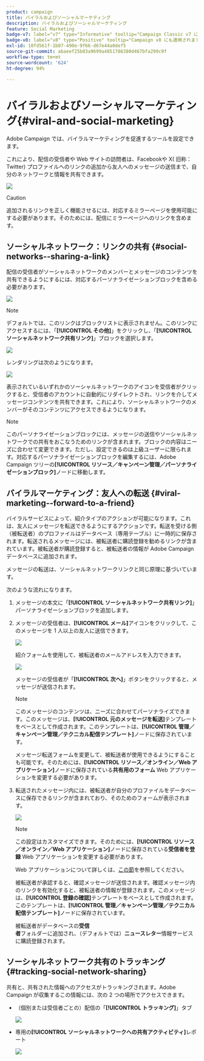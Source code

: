 ```yaml
---
product: campaign
title: バイラルおよびソーシャルマーケティング
description: バイラルおよびソーシャルマーケティング
feature: Social Marketing
badge-v7: label="v7" type="Informative" tooltip="Campaign Classic v7 に適用されます"
badge-v8: label="v8" type="Positive" tooltip="Campaign v8 にも適用されます"
exl-id: 10fd561f-1b07-490e-9f66-d67e44a0def5
source-git-commit: abaeef25b03a9699a4851786380d467bfa299c9f
workflow-type: tm+mt
source-wordcount: '624'
ht-degree: 94%

---
```


# バイラルおよびソーシャルマーケティング{#viral-and-social-marketing}

Adobe Campaign では、バイラルマーケティングを促進するツールを設定できます。

これにより、配信の受信者や Web サイトの訪問者は、Facebookや X( 旧称：Twitter) プロファイルへのリンクの追加から友人へのメッセージの送信まで、自分のネットワークと情報を共有できます。

![](assets/s_ncs_user_viral_icons.png)

>[!CAUTION]
>
>追加されるリンクを正しく機能させるには、対応するミラーページを使用可能にする必要があります。そのためには、配信にミラーページへのリンクを含めます。

## ソーシャルネットワーク：リンクの共有 {#social-networks--sharing-a-link}

配信の受信者がソーシャルネットワークのメンバーとメッセージのコンテンツを共有できるようにするには、対応するパーソナライゼーションブロックを含める必要があります。

![](assets/s_ncs_user_viral_add_link.png)

>[!NOTE]
>
>デフォルトでは、このリンクはブロックリストに表示されません。このリンクにアクセスするには、「**[!UICONTROL その他]**」をクリックし、「**[!UICONTROL ソーシャルネットワーク共有リンク]**」ブロックを選択します。

![](assets/s_ncs_user_viral_add_link_via_others.png)

レンダリングは次のようになります。

![](assets/s_ncs_user_viral_add_link_rendering.png)

表示されているいずれかのソーシャルネットワークのアイコンを受信者がクリックすると、受信者のアカウントに自動的にリダイレクトされ、リンクを介してメッセージコンテンツを共有できます。これにより、ソーシャルネットワークのメンバーがそのコンテンツにアクセスできるようになります。

>[!NOTE]
>
>このパーソナライゼーションブロックには、メッセージの送信やソーシャルネットワークでの共有をおこなうためのリンクが含まれます。ブロックの内容はニーズに合わせて変更できます。ただし、設定できるのは上級ユーザーに限られます。対応するパーソナライゼーションブロックを編集するには、Adobe Campaign ツリーの&#x200B;**[!UICONTROL リソース／キャンペーン管理／パーソナライゼーションブロック]**&#x200B;ノードに移動します。

## バイラルマーケティング：友人への転送 {#viral-marketing--forward-to-a-friend}

バイラルサービスによって、紹介タイプのアクションが可能になります。これは、友人にメッセージを転送できるようにするアクションです。転送を受ける側（被転送者）のプロファイルはデータベース（専用テーブル）に一時的に保存されます。転送されるメッセージには、被転送者に購読登録を勧めるリンクが含まれています。被転送者が購読登録すると、被転送者の情報が Adobe Campaign データベースに追加されます。

メッセージの転送は、ソーシャルネットワークリンクと同じ原理に基づいています。

次のような流れになります。

1. メッセージの本文に「**[!UICONTROL ソーシャルネットワーク共有リンク]**」パーソナライゼーションブロックを追加します。
1. メッセージの受信者は、**[!UICONTROL メール]**&#x200B;アイコンをクリックして、このメッセージを 1 人以上の友人に送信できます。

   ![](assets/s_ncs_user_viral_email_link.png)

   紹介フォームを使用して、被転送者のメールアドレスを入力できます。

   ![](assets/s_ncs_user_viral_email_msg.png)

   メッセージの受信者が「**[!UICONTROL 次へ]**」ボタンをクリックすると、メッセージが送信されます。

   >[!NOTE]
   >
   >このメッセージのコンテンツは、ニーズに合わせてパーソナライズできます。このメッセージは、**[!UICONTROL 元のメッセージを転送]**&#x200B;テンプレートをベースとして作成されます。このテンプレートは、**[!UICONTROL 管理／キャンペーン管理／テクニカル配信テンプレート]**&#x200B;ノードに保存されています。
   >
   >メッセージ転送フォームを変更して、被転送者が使用できるようにすることも可能です。そのためには、**[!UICONTROL リソース／オンライン／Web アプリケーション]**&#x200B;ノードに保存されている&#x200B;**共有用のフォーム** Web アプリケーションを変更する必要があります。

1. 転送されたメッセージ内には、被転送者が自分のプロファイルをデータベースに保存できるリンクが含まれており、そのためのフォームが表示されます。

   ![](assets/s_ncs_user_viral_create_account_form.png)

   >[!NOTE]
   >
   >この設定はカスタマイズできます。そのためには、**[!UICONTROL リソース／オンライン／Web アプリケーション]**&#x200B;ノードに保存されている&#x200B;**受信者を登録** Web アプリケーションを変更する必要があります。
   >
   >Web アプリケーションについて詳しくは、[この節](../../web/using/about-web-applications.md)を参照してください。

   被転送者が承認すると、確認メッセージが送信されます。確認メッセージ内のリンクを有効化すると、被転送者の情報が登録されます。このメッセージは、**[!UICONTROL 登録の確認]**&#x200B;テンプレートをベースとして作成されます。このテンプレートは、**[!UICONTROL 管理／キャンペーン管理／テクニカル配信テンプレート]**&#x200B;ノードに保存されています。

   被転送者がデータベースの&#x200B;**受信者**&#x200B;フォルダーに追加され、（デフォルトでは）**ニュースレター**&#x200B;情報サービスに購読登録されます。

## ソーシャルネットワーク共有のトラッキング {#tracking-social-network-sharing}

共有と、共有された情報へのアクセスがトラッキングされます。Adobe Campaign が収集するこの情報には、次の 2 つの場所でアクセスできます。

* （個別または受信者ごとの）配信の「**[!UICONTROL トラッキング]**」タブ

  ![](assets/s_ncs_user_network_del_tracking_tab.png)

* 専用の&#x200B;**[!UICONTROL ソーシャルネットワークへの共有アクティビティ]**&#x200B;レポート

  ![](assets/s_ncs_user_viral_report.png)
